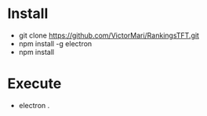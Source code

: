 # Install
- git clone https://github.com/VictorMari/RankingsTFT.git
- npm install -g electron
- npm install

# Execute
- electron .